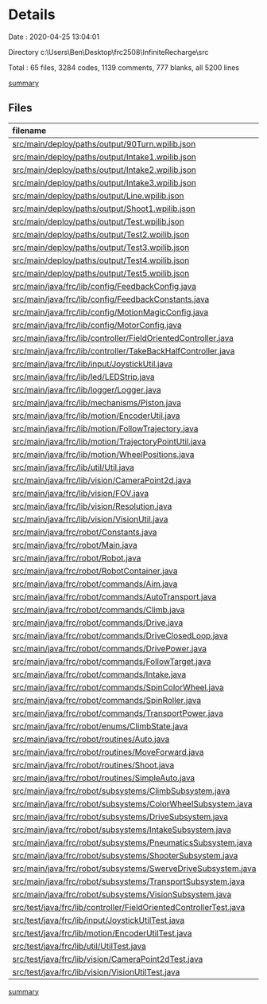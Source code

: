 # Details

Date : 2020-04-25 13:04:01

Directory c:\Users\Ben\Desktop\frc2508\InfiniteRecharge\src

Total : 65 files,  3284 codes, 1139 comments, 777 blanks, all 5200 lines

[summary](results.md)

## Files
| filename | language | code | comment | blank | total |
| :--- | :--- | ---: | ---: | ---: | ---: |
| [src/main/deploy/paths/output/90Turn.wpilib.json](/src/main/deploy/paths/output/90Turn.wpilib.json) | JSON | 1 | 0 | 0 | 1 |
| [src/main/deploy/paths/output/Intake1.wpilib.json](/src/main/deploy/paths/output/Intake1.wpilib.json) | JSON | 1 | 0 | 0 | 1 |
| [src/main/deploy/paths/output/Intake2.wpilib.json](/src/main/deploy/paths/output/Intake2.wpilib.json) | JSON | 1 | 0 | 0 | 1 |
| [src/main/deploy/paths/output/Intake3.wpilib.json](/src/main/deploy/paths/output/Intake3.wpilib.json) | JSON | 1 | 0 | 0 | 1 |
| [src/main/deploy/paths/output/Line.wpilib.json](/src/main/deploy/paths/output/Line.wpilib.json) | JSON | 1 | 0 | 0 | 1 |
| [src/main/deploy/paths/output/Shoot1.wpilib.json](/src/main/deploy/paths/output/Shoot1.wpilib.json) | JSON | 1 | 0 | 0 | 1 |
| [src/main/deploy/paths/output/Test.wpilib.json](/src/main/deploy/paths/output/Test.wpilib.json) | JSON | 1 | 0 | 0 | 1 |
| [src/main/deploy/paths/output/Test2.wpilib.json](/src/main/deploy/paths/output/Test2.wpilib.json) | JSON | 1 | 0 | 0 | 1 |
| [src/main/deploy/paths/output/Test3.wpilib.json](/src/main/deploy/paths/output/Test3.wpilib.json) | JSON | 1 | 0 | 0 | 1 |
| [src/main/deploy/paths/output/Test4.wpilib.json](/src/main/deploy/paths/output/Test4.wpilib.json) | JSON | 1 | 0 | 0 | 1 |
| [src/main/deploy/paths/output/Test5.wpilib.json](/src/main/deploy/paths/output/Test5.wpilib.json) | JSON | 1 | 0 | 0 | 1 |
| [src/main/java/frc/lib/config/FeedbackConfig.java](/src/main/java/frc/lib/config/FeedbackConfig.java) | Java | 29 | 27 | 8 | 64 |
| [src/main/java/frc/lib/config/FeedbackConstants.java](/src/main/java/frc/lib/config/FeedbackConstants.java) | Java | 46 | 35 | 12 | 93 |
| [src/main/java/frc/lib/config/MotionMagicConfig.java](/src/main/java/frc/lib/config/MotionMagicConfig.java) | Java | 48 | 25 | 9 | 82 |
| [src/main/java/frc/lib/config/MotorConfig.java](/src/main/java/frc/lib/config/MotorConfig.java) | Java | 45 | 37 | 12 | 94 |
| [src/main/java/frc/lib/controller/FieldOrientedController.java](/src/main/java/frc/lib/controller/FieldOrientedController.java) | Java | 49 | 20 | 10 | 79 |
| [src/main/java/frc/lib/controller/TakeBackHalfController.java](/src/main/java/frc/lib/controller/TakeBackHalfController.java) | Java | 41 | 28 | 9 | 78 |
| [src/main/java/frc/lib/input/JoystickUtil.java](/src/main/java/frc/lib/input/JoystickUtil.java) | Java | 10 | 7 | 2 | 19 |
| [src/main/java/frc/lib/led/LEDStrip.java](/src/main/java/frc/lib/led/LEDStrip.java) | Java | 83 | 80 | 21 | 184 |
| [src/main/java/frc/lib/logger/Logger.java](/src/main/java/frc/lib/logger/Logger.java) | Java | 26 | 0 | 13 | 39 |
| [src/main/java/frc/lib/mechanisms/Piston.java](/src/main/java/frc/lib/mechanisms/Piston.java) | Java | 34 | 25 | 11 | 70 |
| [src/main/java/frc/lib/motion/EncoderUtil.java](/src/main/java/frc/lib/motion/EncoderUtil.java) | Java | 33 | 80 | 18 | 131 |
| [src/main/java/frc/lib/motion/FollowTrajectory.java](/src/main/java/frc/lib/motion/FollowTrajectory.java) | Java | 56 | 37 | 11 | 104 |
| [src/main/java/frc/lib/motion/TrajectoryPointUtil.java](/src/main/java/frc/lib/motion/TrajectoryPointUtil.java) | Java | 20 | 4 | 2 | 26 |
| [src/main/java/frc/lib/motion/WheelPositions.java](/src/main/java/frc/lib/motion/WheelPositions.java) | Java | 22 | 19 | 8 | 49 |
| [src/main/java/frc/lib/util/Util.java](/src/main/java/frc/lib/util/Util.java) | Java | 67 | 72 | 15 | 154 |
| [src/main/java/frc/lib/vision/CameraPoint2d.java](/src/main/java/frc/lib/vision/CameraPoint2d.java) | Java | 100 | 72 | 28 | 200 |
| [src/main/java/frc/lib/vision/FOV.java](/src/main/java/frc/lib/vision/FOV.java) | Java | 32 | 20 | 8 | 60 |
| [src/main/java/frc/lib/vision/Resolution.java](/src/main/java/frc/lib/vision/Resolution.java) | Java | 32 | 20 | 8 | 60 |
| [src/main/java/frc/lib/vision/VisionUtil.java](/src/main/java/frc/lib/vision/VisionUtil.java) | Java | 89 | 76 | 15 | 180 |
| [src/main/java/frc/robot/Constants.java](/src/main/java/frc/robot/Constants.java) | Java | 189 | 64 | 52 | 305 |
| [src/main/java/frc/robot/Main.java](/src/main/java/frc/robot/Main.java) | Java | 9 | 16 | 5 | 30 |
| [src/main/java/frc/robot/Robot.java](/src/main/java/frc/robot/Robot.java) | Java | 54 | 27 | 22 | 103 |
| [src/main/java/frc/robot/RobotContainer.java](/src/main/java/frc/robot/RobotContainer.java) | Java | 112 | 56 | 39 | 207 |
| [src/main/java/frc/robot/commands/Aim.java](/src/main/java/frc/robot/commands/Aim.java) | Java | 40 | 1 | 11 | 52 |
| [src/main/java/frc/robot/commands/AutoTransport.java](/src/main/java/frc/robot/commands/AutoTransport.java) | Java | 60 | 15 | 11 | 86 |
| [src/main/java/frc/robot/commands/Climb.java](/src/main/java/frc/robot/commands/Climb.java) | Java | 37 | 6 | 10 | 53 |
| [src/main/java/frc/robot/commands/Drive.java](/src/main/java/frc/robot/commands/Drive.java) | Java | 62 | 16 | 16 | 94 |
| [src/main/java/frc/robot/commands/DriveClosedLoop.java](/src/main/java/frc/robot/commands/DriveClosedLoop.java) | Java | 58 | 16 | 15 | 89 |
| [src/main/java/frc/robot/commands/DrivePower.java](/src/main/java/frc/robot/commands/DrivePower.java) | Java | 30 | 16 | 10 | 56 |
| [src/main/java/frc/robot/commands/FollowTarget.java](/src/main/java/frc/robot/commands/FollowTarget.java) | Java | 54 | 16 | 11 | 81 |
| [src/main/java/frc/robot/commands/Intake.java](/src/main/java/frc/robot/commands/Intake.java) | Java | 27 | 1 | 10 | 38 |
| [src/main/java/frc/robot/commands/SpinColorWheel.java](/src/main/java/frc/robot/commands/SpinColorWheel.java) | Java | 28 | 1 | 9 | 38 |
| [src/main/java/frc/robot/commands/SpinRoller.java](/src/main/java/frc/robot/commands/SpinRoller.java) | Java | 44 | 1 | 11 | 56 |
| [src/main/java/frc/robot/commands/TransportPower.java](/src/main/java/frc/robot/commands/TransportPower.java) | Java | 26 | 1 | 8 | 35 |
| [src/main/java/frc/robot/enums/ClimbState.java](/src/main/java/frc/robot/enums/ClimbState.java) | Java | 4 | 0 | 1 | 5 |
| [src/main/java/frc/robot/routines/Auto.java](/src/main/java/frc/robot/routines/Auto.java) | Java | 41 | 9 | 5 | 55 |
| [src/main/java/frc/robot/routines/MoveForward.java](/src/main/java/frc/robot/routines/MoveForward.java) | Java | 12 | 0 | 3 | 15 |
| [src/main/java/frc/robot/routines/Shoot.java](/src/main/java/frc/robot/routines/Shoot.java) | Java | 29 | 0 | 3 | 32 |
| [src/main/java/frc/robot/routines/SimpleAuto.java](/src/main/java/frc/robot/routines/SimpleAuto.java) | Java | 36 | 13 | 5 | 54 |
| [src/main/java/frc/robot/subsystems/ClimbSubsystem.java](/src/main/java/frc/robot/subsystems/ClimbSubsystem.java) | Java | 37 | 0 | 11 | 48 |
| [src/main/java/frc/robot/subsystems/ColorWheelSubsystem.java](/src/main/java/frc/robot/subsystems/ColorWheelSubsystem.java) | Java | 50 | 0 | 12 | 62 |
| [src/main/java/frc/robot/subsystems/DriveSubsystem.java](/src/main/java/frc/robot/subsystems/DriveSubsystem.java) | Java | 187 | 6 | 53 | 246 |
| [src/main/java/frc/robot/subsystems/IntakeSubsystem.java](/src/main/java/frc/robot/subsystems/IntakeSubsystem.java) | Java | 19 | 0 | 8 | 27 |
| [src/main/java/frc/robot/subsystems/PneumaticsSubsystem.java](/src/main/java/frc/robot/subsystems/PneumaticsSubsystem.java) | Java | 13 | 9 | 9 | 31 |
| [src/main/java/frc/robot/subsystems/ShooterSubsystem.java](/src/main/java/frc/robot/subsystems/ShooterSubsystem.java) | Java | 54 | 2 | 19 | 75 |
| [src/main/java/frc/robot/subsystems/SwerveDriveSubsystem.java](/src/main/java/frc/robot/subsystems/SwerveDriveSubsystem.java) | Java | 148 | 43 | 35 | 226 |
| [src/main/java/frc/robot/subsystems/TransportSubsystem.java](/src/main/java/frc/robot/subsystems/TransportSubsystem.java) | Java | 132 | 0 | 33 | 165 |
| [src/main/java/frc/robot/subsystems/VisionSubsystem.java](/src/main/java/frc/robot/subsystems/VisionSubsystem.java) | Java | 114 | 91 | 32 | 237 |
| [src/test/java/frc/lib/controller/FieldOrientedControllerTest.java](/src/test/java/frc/lib/controller/FieldOrientedControllerTest.java) | Java | 18 | 0 | 7 | 25 |
| [src/test/java/frc/lib/input/JoystickUtilTest.java](/src/test/java/frc/lib/input/JoystickUtilTest.java) | Java | 14 | 1 | 7 | 22 |
| [src/test/java/frc/lib/motion/EncoderUtilTest.java](/src/test/java/frc/lib/motion/EncoderUtilTest.java) | Java | 144 | 6 | 22 | 172 |
| [src/test/java/frc/lib/util/UtilTest.java](/src/test/java/frc/lib/util/UtilTest.java) | Java | 147 | 8 | 19 | 174 |
| [src/test/java/frc/lib/vision/CameraPoint2dTest.java](/src/test/java/frc/lib/vision/CameraPoint2dTest.java) | Java | 222 | 7 | 14 | 243 |
| [src/test/java/frc/lib/vision/VisionUtilTest.java](/src/test/java/frc/lib/vision/VisionUtilTest.java) | Java | 160 | 7 | 19 | 186 |

[summary](results.md)